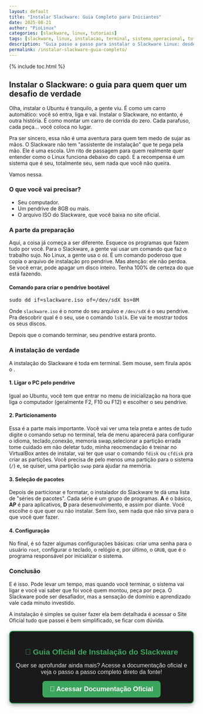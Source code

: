 ```yaml
---
layout: default
title: "Instalar Slackware: Guia Completo para Iniciantes"
date: 2025-08-21
author: "PioLinux"
categories: [slackware, linux, tutoriais]
tags: [slackware, linux, instalacao, terminal, sistema_operacional, tutorial]
description: "Guia passo a passo para instalar o Slackware Linux: desde o boot até a configuração inicial. Ideal para quem quer dominar o terminal e entender o Linux."
permalink: /instalar-slackware-guia-completo/
---
```


{% include toc.html %}

  <section class="post-content">
  
  
  
<h2>Instalar o Slackware: o guia para quem quer um desafio de verdade</h2>

<p>Olha, instalar o Ubuntu é tranquilo, a gente viu. É como um carro automático: você só entra, liga e vai. Instalar o Slackware, no entanto, é outra história. É como montar um carro de corrida do zero. Cada parafuso, cada peça... você coloca no lugar.</p>

<p>Pra ser sincero, essa não é uma aventura para quem tem medo de sujar as mãos. O Slackware não tem "assistente de instalação" que te pega pela mão. Ele é uma escola. Um rito de passagem para quem realmente quer entender como o Linux funciona debaixo do capô. E a recompensa é um sistema que é seu, totalmente seu, sem nada que você não queira.</p>

<p>Vamos nessa.</p>

<h3>O que você vai precisar?</h3>
<ul>
  <li>Seu computador.</li>
  <li>Um pendrive de 8GB ou mais.</li>
  <li>O arquivo ISO do Slackware, que você baixa no site oficial.</li>
</ul>

<h3>A parte da preparação</h3>
<p>Aqui, a coisa já começa a ser diferente. Esquece os programas que fazem tudo por você. Para o Slackware, a gente vai usar um comando que faz o trabalho sujo. No Linux, a gente usa o <code>dd</code>. É um comando poderoso que copia o arquivo de instalação pro pendrive. Mas atenção: ele não perdoa. Se você errar, pode apagar um disco inteiro. Tenha 100% de certeza do que está fazendo.</p>

<h4>Comando para criar o pendrive bootável</h4>
<pre>
sudo dd if=slackware.iso of=/dev/sdX bs=8M
</pre>
<p>Onde <code>slackware.iso</code> é o nome do seu arquivo e <code>/dev/sdX</code> é o seu pendrive. Pra descobrir qual é o seu, use o comando <code>lsblk</code>. Ele vai te mostrar todos os seus discos.</p>
<p>Depois que o comando terminar, seu pendrive estará pronto.</p>

<h3>A instalação de verdade</h3>
<p>A instalação do Slackware é toda em terminal. Sem mouse, sem firula 
após o .</p>

<h4>1. Ligar o PC pelo pendrive</h4>
<p>Igual ao Ubuntu, você tem que entrar no menu de inicialização na 
hora que liga o computador (geralmente F2, F10 ou F12) e escolher o seu 
pendrive.</p>



<h4>2. Particionamento</h4>
<p>Essa é a parte mais importante. Você vai ver uma tela preta e antes 
de tudo digite o comando setup no terminal, tela de menu aparecerá para 
configurar o idioma, teclado,conexão, memoria swap,selecionar a partição 
errada tome cuidado em 
não deletar tudo, 
minha reocmendação é treinar no VirtualBox antes de instalar, vai ter que usar o comando <code>fdisk</code> ou <code>cfdisk</code> pra criar as partições. Você precisa de pelo menos uma partição para o sistema (<code>/</code>) e, se quiser, uma partição <code>swap</code> para ajudar na memória.</p>

<h4>3. Seleção de pacotes</h4>
<p>Depois de particionar e formatar, o instalador do Slackware te dá uma lista de "séries de pacotes". Cada série é um grupo de programas. <strong>A</strong> é o básico, <strong>AP</strong> é para aplicativos, <strong>D</strong> para desenvolvimento, e assim por diante. Você escolhe o que quer ou não instalar. Sem lixo, sem nada que não sirva para o que você quer fazer.</p>

<h4>4. Configuração</h4>
<p>No final, é só fazer algumas configurações básicas: criar uma senha para o usuário <code>root</code>, configurar o teclado, o relógio e, por último, o <code>GRUB</code>, que é o programa responsável por inicializar o sistema.</p>

<h3>Conclusão</h3>
<p>E é isso. Pode levar um tempo, mas quando você terminar, o sistema vai ligar e você vai saber que foi você quem montou, peça por peça. O Slackware pode ser desafiador, mas a sensação de domínio e aprendizado vale cada minuto investido.</p>

<p>A instalação é simples se quiser fazer ela bem detalhada é acessar o Site Oficial tudo que passei é bem simplificado, se ficar com dúvida.</p>




<div style="
background-color: #1a1a1a;
border: 2px solid #3ba55d;
padding: 15px;
margin: 20px 0;
border-radius: 10px;
text-align: center;
box-shadow: 0 4px 12px rgba(0,0,0,0.3);
font-family: Arial, sans-serif;
">
<h2 style="color: #3ba55d; margin-bottom: 10px;">📘 Guia Oficial de Instalação do Slackware</h2>
<p style="color: #e0e0e0; font-size: 16px; margin-bottom: 15px;">
Quer se aprofundar ainda mais? Acesse a documentação oficial e veja o passo a passo completo direto da fonte!
</p>
<a href="https://docs.slackware.com/pt-br:slackware:install" target="_blank"
style="
background-color: #3ba55d;
color: #fff;
padding: 12px 20px;
text-decoration: none;
font-size: 18px;
font-weight: bold;
border-radius: 8px;
transition: background 0.3s ease;
display: inline-block;
"
onmouseover="this.style.backgroundColor='#2e8649'"
onmouseout="this.style.backgroundColor='#3ba55d'">
🔗 Acessar Documentação Oficial
</a>
</div>

</section>





